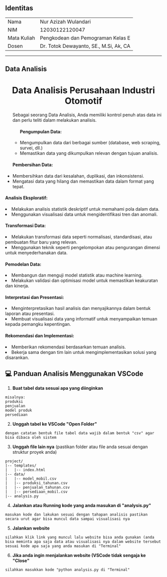 ## Identitas

<table align="center">
  <tr><td>Nama</td><td>Nur Azizah Wulandari</td></tr>
  <tr><td>NIM</td><td>12030122120047</td></tr>
  <tr><td>Mata Kuliah</td><td>Pengkodean dan Pemograman Kelas E</td></tr>
  <tr><td>Dosen</td><td>Dr. Totok Dewayanto, SE., M.Si, Ak, CA</td></tr>
</table>

----------------
## Data Analisis
<p align="center">
</p>
<h1 align="center">Data Analisis Perusahaan Industri Otomotif</h1>
<ul>
  <p>Sebagai seorang Data Analisis, Anda memiliki kontrol penuh atas data ini dan perlu teliti dalam melakukan analisis.</p>
  <ul>
    
<h4>Pengumpulan Data:</h4>
    <li>Mengumpulkan data dari berbagai sumber (database, web scraping, survei, dll.)</li>
    <li>Memastikan data yang dikumpulkan relevan dengan tujuan analisis.</li>
</ul>
<h4>Pembersihan Data:</h4>
    <li>Membersihkan data dari kesalahan, duplikasi, dan inkonsistensi.</li>
    <li>Mengatasi data yang hilang dan memastikan data dalam format yang tepat.    </li>
  </ul>
 <h4>Analisis Eksploratif:</h4>
    <li>Melakukan analisis statistik deskriptif untuk memahami pola dalam data.</li>
    <li>Menggunakan visualisasi data untuk mengidentifikasi tren dan anomali.</li>
  </ul>
 <h4>Transformasi Data:</h4>
    <li>Melakukan transformasi data seperti normalisasi, standardisasi, atau pembuatan fitur baru yang relevan.</li>
    <li>Menggunakan teknik seperti pengelompokan atau pengurangan dimensi untuk menyederhanakan data.</li>
  </ul>
 <h4>Pemodelan Data:</h4>
    <li>Membangun dan menguji model statistik atau machine learning.</li>
    <li>Melakukan validasi dan optimisasi model untuk memastikan keakuratan dan kinerja.</li>
  </ul>
  <h4>Interpretasi dan Presentasi:</h4>
    <li>Menginterpretasikan hasil analisis dan menyajikannya dalam bentuk laporan atau presentasi.</li>
    <li>Membuat visualisasi data yang informatif untuk menyampaikan temuan kepada pemangku kepentingan.</li>
  </ul>
  <h4>Rekomendasi dan Implementasi:</h4>
    <li>Memberikan rekomendasi berdasarkan temuan analisis.</li>
    <li>Bekerja sama dengan tim lain untuk mengimplementasikan solusi yang disarankan.</li>
  </ul>
  

## 💻 Panduan Analisis Menggunakan VSCode

1. **Buat tabel data sesuai apa yang diinginkan**
```
misalnya:
produksi
penjualan
model produk
persediaan

```

2. **Unggah tabel ke VSCode "Open Folder"**
```
dengan catatan bentuk file tabel data wajib dalam bentuk "csv" agar bisa dibaca oleh sistem
```

3. **Unggah file lain nya** (pastikan folder atau file anda sesuai dengan struktur proyek anda)
```
project/
|-- templates/
|   |-- index.html
|-- data/
|   |-- model_mobil.csv
|   |-- produksi_tahunan.csv
|   |-- penjualan_tahunan.csv
|   |-- persediaan_mobil.csv
|-- analysis.py

```

4. **Jalankan atau Running kode yang anda masukan di "analysis.py"**
```
masukan kode dan lakukan sesuai dengan tahapan analisis pastikan secara urut agar bisa muncul data sampai visualisasi nya

```

5. **Jalankan website**
```
silahkan klik link yang muncul lalu website bisa anda gunakan (anda bisa meminta apa saja data atau visualisasi nya dalam website tersebut sesuai kode apa saja yang anda masukan di "Terminal"

```
6. **Jika anda ingin menjalankan website (VSCode tidak sengaja ke "Close"**
```
silahkan masukkan kode "python analysis.py di "Terminal"

```
